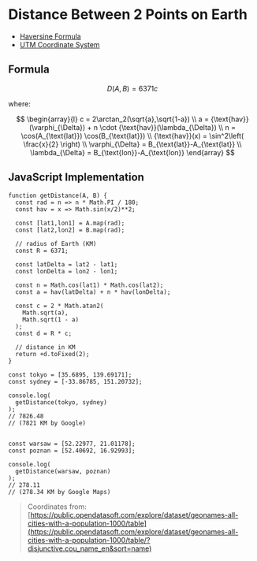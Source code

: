 # Distance Between 2 Points on Earth

* [Haversine Formula](https://en.wikipedia.org/wiki/Haversine_formula)
* [UTM Coordinate System](https://en.wikipedia.org/wiki/Universal_Transverse_Mercator_coordinate_system)

## Formula

$$
D(A,B) = 6371c
$$

where:

$$
\begin{array}{l}
c = 2\arctan_2(\sqrt{a},\sqrt{1-a})
\\
a = {\text{hav}}(\varphi_{\Delta}) + n \cdot {\text{hav}}(\lambda_{\Delta})
\\
n = \cos(A_{\text{lat}}) \cos(B_{\text{lat}})
\\
{\text{hav}}(x) = \sin^2\left(
 \frac{x}{2}
\right)
\\
\varphi_{\Delta} = B_{\text{lat}}-A_{\text{lat}}
\\
\lambda_{\Delta} = B_{\text{lon}}-A_{\text{lon}}
\end{array}
$$

## JavaScript Implementation

```
function getDistance(A, B) {
  const rad = n => n * Math.PI / 180;
  const hav = x => Math.sin(x/2)**2;

  const [lat1,lon1] = A.map(rad);
  const [lat2,lon2] = B.map(rad);

  // radius of Earth (KM)
  const R = 6371;

  const latDelta = lat2 - lat1;
  const lonDelta = lon2 - lon1;

  const n = Math.cos(lat1) * Math.cos(lat2);
  const a = hav(latDelta) + n * hav(lonDelta);

  const c = 2 * Math.atan2(
    Math.sqrt(a),
    Math.sqrt(1 - a)
  );
  const d = R * c;

  // distance in KM
  return +d.toFixed(2);
}
```

```
const tokyo = [35.6895, 139.69171];
const sydney = [-33.86785, 151.20732];

console.log(
  getDistance(tokyo, sydney)
);
// 7826.48
// (7821 KM by Google)


const warsaw = [52.22977, 21.01178];
const poznan = [52.40692, 16.92993];

console.log(
  getDistance(warsaw, poznan)
);
// 278.11
// (278.34 KM by Google Maps)
```

> Coordinates from:
> [https://public.opendatasoft.com/explore/dataset/geonames-all-cities-with-a-population-1000/table](https://public.opendatasoft.com/explore/dataset/geonames-all-cities-with-a-population-1000/table/?disjunctive.cou_name_en&sort=name)


